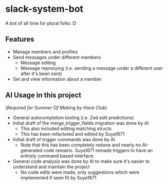 # slack-system-bot
A bot of all time for plural folks :D

## Features
- Manage members and profiles
- Send messages under different members
  - Message editing
  - Message reproxying (i.e. sending a message under a different user after it's been sent)
- Set and view information about a member

## AI Usage in this project
(_Required for Summer Of Making by Hack Club_)

- General autocompletion tooling (i.e. Zed edit predictions)
- Initial draft of the merge_trigger_fields migration was done by AI
  - This also included editing matching structs
  - This has been refactored and edited by Suya1671
- Initial draft of trigger commands was done by AI
  - Note that this has been completely redone and nearly no AI-generated code remains. Suya1671 remade triggers to have an entirely command based interface.
- General code analysis was done by AI to make sure it's easier to understand and maintain the project
  - No code edits were made, only suggestions which were implemented if seen fit by Suya1671
